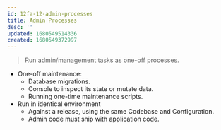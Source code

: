 ```yaml
---
id: 12fa-12-admin-processes
title: Admin Processes
desc: ''
updated: 1680549514336
created: 1680549372997
---
```

> Run admin/management tasks as one-off processes.


- One-off maintenance:
    - Database migrations.
    - Console to inspect its state or mutate data.
    - Running one-time maintenance scripts.
- Run in identical environment
    - Against a release, using the same Codebase and Configuration.
    - Admin code must ship with application code.
